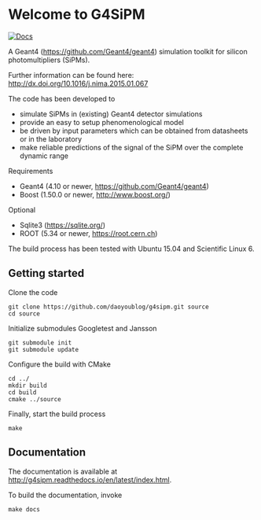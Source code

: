 # Welcome to G4SiPM

[![Docs](https://readthedocs.org/projects/g4sipm/badge/)](http://g4sipm.readthedocs.io/en/latest/index.html)

A Geant4 (https://github.com/Geant4/geant4) simulation toolkit for silicon photomultipliers (SiPMs).

Further information can be found here: http://dx.doi.org/10.1016/j.nima.2015.01.067

The code has been developed to
 * simulate SiPMs in (existing) Geant4 detector simulations
 * provide an easy to setup phenomenological model
 * be driven by input parameters which can be obtained from datasheets or in the laboratory
 * make reliable predictions of the signal of the SiPM over the complete dynamic range
 
Requirements
 * Geant4 (4.10 or newer, https://github.com/Geant4/geant4)
 * Boost (1.50.0 or newer, http://www.boost.org/)

Optional
 * Sqlite3 (https://sqlite.org/)
 * ROOT (5.34 or newer, https://root.cern.ch)
 
The build process has been tested with Ubuntu 15.04 and Scientific Linux 6.

## Getting started

Clone the code

    git clone https://github.com/daoyoublog/g4sipm.git source
    cd source

Initialize submodules Googletest and Jansson    
    
    git submodule init
    git submodule update
    
Configure the build with CMake

    cd ../
    mkdir build
    cd build
    cmake ../source
    
Finally, start the build process

    make
    
## Documentation

The documentation is available at http://g4sipm.readthedocs.io/en/latest/index.html.

To build the documentation, invoke

    make docs

